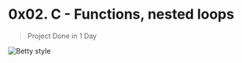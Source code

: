 # 0x02. C - Functions, nested loops
>
>Project Done in 1 Day

![Betty style](https://img.shields.io/badge/betty-style%20guide-purple?style=round-square)
